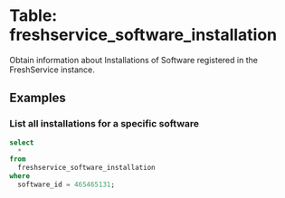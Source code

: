 # Table: freshservice_software_installation

Obtain information about Installations of Software registered in the FreshService instance.

## Examples

### List all installations for a specific software

```sql
select
  *
from
  freshservice_software_installation
where
  software_id = 465465131;
```
